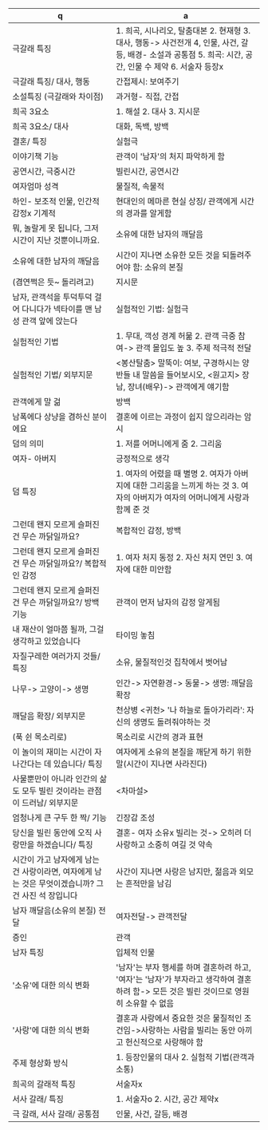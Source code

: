 q | a
---|---
극갈래 특징		| 1. 희곡, 시나리오, 탈춤대본 2. 현재형 3. 대사, 행동-> 사건전개 4, 인물, 사건, 갈등, 배경- 소설과 공통점 5. 희곡: 시간, 공간, 인물 수 제약 6. 서술자 등장x
극갈래 특징/ 대사, 행동		| 간접제시: 보여주기
소설특징 (극갈래와 차이점)		| 과거형- 직접, 간접
희곡 3요소		| 1. 해설 2. 대사 3. 지시문
희곡 3요소/ 대사		| 대화, 독백, 방백
결혼/ 특징		| 실험극
이야기책 기능		| 관객이 '남자'의 처지 파악하게 함
공연시간, 극중시간		| 빌린시간, 공연시간
여자엄마 성격		| 물질적, 속물적
하인- 보조적 인물, 인간적 감정x 기계적		| 현대인의 메마른 현실 상징/ 관객에게 시간의 경과를 알게함
뭐, 놀랄게 못 됩니다, 그저 시간이 지난 것뿐이니까요.		| 소유에 대한 남자의 깨달음
소유에 대한 남자의 깨달음		| 시간이 지나면 소유한 모든 것을 되돌려주어야 함: 소유의 본질
(겸연쩍은 듯~ 돌리려고)		| 지시문
남자, 관객석을 투덕투덕 걸어 다니다가 넥타이를 맨 남성 관객 앞에 앉는다		| 실험적인 기법: 실험극
실험적인 기법		| 1. 무대, 객성 경계 허묾 2. 관객 극중 참여-> 관객 몰입도 높 3. 주제 적극적 전달
실험적인 기법/ 외부지문		| <봉산탈춤> 말뚝이: 여보, 구경하시는 양반들 내 말씀을 들어보시오, <원고지> 장남, 장녀(배우)-> 관객에게 얘기함
관객에게 말 걺		| 방백
남폭에다 상냥을 겸하신 분이에요		| 결혼에 이르는 과정이 쉽지 않으리라는 암시
덤의 의미		| 1. 저를 어머니에게 줌 2. 그리움
여자- 아버지		| 긍정적으로 생각
덤 특징		| 1. 여자의 어렸을 때 별명 2. 여자가 아버지에 대한 그리움을 느끼게 하는 것 3. 여자의 아버지가 여자의 어머니에게 사랑과 함께 준 것
그런데 왠지 모르게 슬퍼진 건 무슨 까닭일까요?		| 복합적인 감정, 방백
그런데 왠지 모르게 슬퍼진 건 무슨 까닭일까요?/ 복합적인 감정		| 1. 여자 처지 동정 2. 자신 처지 연민 3. 여자에 대한 미안함
그런데 왠지 모르게 슬퍼진 건 무슨 까닭일까요?/ 방백 기능		| 관객이 먼저 남자의 감정 알게됨
내 재산이 얼마쯤 될까, 그걸 생각하고 있었습니다		| 타이밍 놓침
자질구레한 여러가지 것들/ 특징		| 소유, 물질적인것 집착에서 벗어남
나무-> 고양이-> 생명		| 인간-> 자연환경-> 동물-> 생명: 깨달음 확장
깨달음 확장/ 외부지문		| 천상병 <귀천> '나 하늘로 돌아가리라': 자신의 생명도 돌려줘야하는 것
(푹 쉰 목소리로)		| 목소리로 시간의 경과 표현
이 놀이의 재미는 시간이 자나간다는 데 있습니다/ 특징		| 여자에게 소유의 본질을 깨닫게 하기 위한 말(시간이 지나면 사라진다)
사물뿐만이 아니라 인간의 삶도 모두 빌린 것이라는 관점이 드러남/ 외부지문		| <차마설>
엄청나게 큰 구두 한 짝/ 기능		| 긴장감 조성
당신을 빌린 동안에 오직 사랑만을 하겠습니다/ 특징		| 결혼- 여자 소유x 빌리는 것-> 오히려 더 사랑하고 소중히 여길 것 약속
시간이 가고 남자에게 남는 건 사랑이라면, 여자에게 남는 것은 무엇이겠습니까? 그건 사진 석 장입니다		| 사간이 지나면 사랑은 남지만, 젊음과 외모는 흔적만을 남김
남자 깨달음(소유의 본질) 전달		| 여자전달-> 관객전달
증인		| 관객
남자 특징		| 입체적 인물
'소유'에 대한 의식 변화		| '남자'는 부자 행세를 하며 결혼하려 하고, '여자'는 '남자'가 부자라고 생각하여 결혼하려 함-> 모든 것은 빌린 것이므로 영원히 소유할 수 없음
'사랑'에 대한 의식 변화		| 결혼과 사랑에서 중요한 것은 물질적인 조건임->사랑하는 사람을 빌리는 동안 아끼고 헌신적으로 사랑해야 함
주제 형상화 방식		| 1. 등장인물의 대사 2. 실험적 기법(관객과 소통)
희곡의 갈래적 특징		| 서술자x
서사 갈래/ 특징		| 1. 서술자o 2. 시간, 공간 제약x
극 갈래, 서사 갈래/ 공통점		| 인물, 사건, 갈등, 배경
